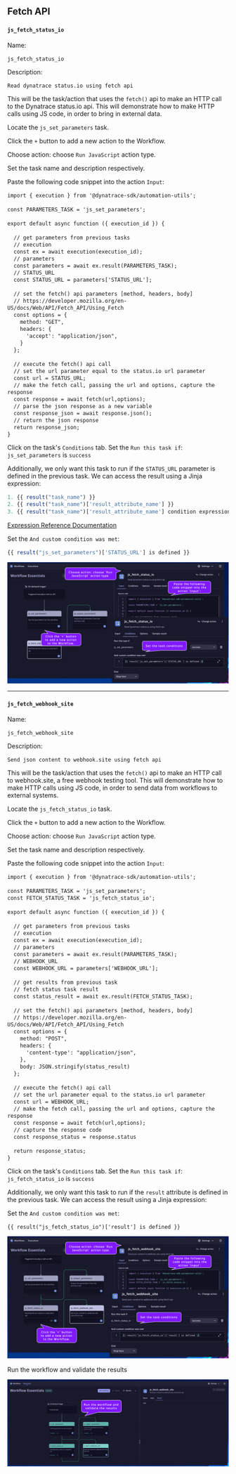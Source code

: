 ## Fetch API

#### `js_fetch_status_io`

Name:
```text
js_fetch_status_io
```
Description:
```text
Read dynatrace status.io using fetch api
```

This will be the task/action that uses the `fetch()` api to make an HTTP call to the Dynatrace status.io api.  This will demonstrate how to make HTTP calls using JS code, in order to bring in external data.

Locate the `js_set_parameters` task.

Click the `+` button to add a new action to the Workflow.

Choose action: choose `Run JavaScript` action type.

Set the task name and description respectively.

Paste the following code snippet into the action `Input`:
```
import { execution } from '@dynatrace-sdk/automation-utils';

const PARAMETERS_TASK = 'js_set_parameters';

export default async function ({ execution_id }) {

  // get parameters from previous tasks
  // execution
  const ex = await execution(execution_id);
  // parameters
  const parameters = await ex.result(PARAMETERS_TASK);
  // STATUS_URL
  const STATUS_URL = parameters['STATUS_URL'];
  
  // set the fetch() api parameters [method, headers, body]
  // https://developer.mozilla.org/en-US/docs/Web/API/Fetch_API/Using_Fetch
  const options = {
    method: "GET",
    headers: {
      'accept': "application/json",
    }
  };
  
  // execute the fetch() api call
  // set the url parameter equal to the status.io url parameter
  const url = STATUS_URL;
  // make the fetch call, passing the url and options, capture the response
  const response = await fetch(url,options);
  // parse the json response as a new variable
  const response_json = await response.json();
  // return the json response
  return response_json;
}
```

Click on the task's `Conditions` tab.  Set the `Run this task if`: `js_set_parameters` is `success`

Additionally, we only want this task to run if the `STATUS_URL` parameter is defined in the previous task.  We can access the result using a Jinja expression:
```js
1. {{ result("task_name") }}
2. {{ result("task_name")['result_attribute_name'] }}
3. {{ result("task_name")['result_attribute_name'] condition expression }}
```

[Expression Reference Documentation](https://docs.dynatrace.com/docs/platform-modules/automations/workflows/reference)

Set the `And custom condition was met`:
```js
{{ result("js_set_parameters")['STATUS_URL'] is defined }}
```

![../../../assets/images/02-fetch-status-io-input.png](../../../assets/images/02-fetch-status-io-input.png)

---
#### `js_fetch_webhook_site`

Name:
```text
js_fetch_webhook_site
```
Description:
```text
Send json content to webhook.site using fetch api
```

This will be the task/action that uses the `fetch()` api to make an HTTP call to webhook.site, a free webhook testing tool.  This will demonstrate how to make HTTP calls using JS code, in order to send data from workflows to external systems.

Locate the `js_fetch_status_io` task.

Click the `+` button to add a new action to the Workflow.

Choose action: choose `Run JavaScript` action type.

Set the task name and description respectively.

Paste the following code snippet into the action `Input`:
```
import { execution } from '@dynatrace-sdk/automation-utils';

const PARAMETERS_TASK = 'js_set_parameters';
const FETCH_STATUS_TASK = 'js_fetch_status_io';

export default async function ({ execution_id }) {

  // get parameters from previous tasks
  // execution
  const ex = await execution(execution_id);
  // parameters
  const parameters = await ex.result(PARAMETERS_TASK);
  // WEBHOOK_URL
  const WEBHOOK_URL = parameters['WEBHOOK_URL'];

  // get results from previous task
  // fetch status task result
  const status_result = await ex.result(FETCH_STATUS_TASK);
  
  // set the fetch() api parameters [method, headers, body]
  // https://developer.mozilla.org/en-US/docs/Web/API/Fetch_API/Using_Fetch
  const options = {
    method: "POST",
    headers: {
      'content-type': "application/json",
    },
    body: JSON.stringify(status_result)
  };
  
  // execute the fetch() api call
  // set the url parameter equal to the status.io url parameter
  const url = WEBHOOK_URL;
  // make the fetch call, passing the url and options, capture the response
  const response = await fetch(url,options);
  // capture the response code
  const response_status = response.status

  return response_status;
}
```

Click on the task's `Conditions` tab.  Set the `Run this task if`: `js_fetch_status_io` is `success`

Additionally, we only want this task to run if the `result` attribute is defined in the previous task.  We can access the result using a Jinja expression:

Set the `And custom condition was met`:
```
{{ result("js_fetch_status_io")['result'] is defined }}
```

![../../../assets/images/02-fetch-webhook-site-input.png](../../../assets/images/02-fetch-webhook-site-input.png)

Run the workflow and validate the results

![../../../assets/images/02-fetch-webhook-site-results.png](../../../assets/images/02-fetch-webhook-site-results.png)